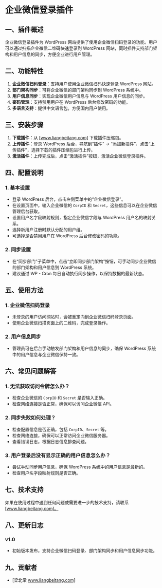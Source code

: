 # 企业微信登录插件

## 一、插件概述
企业微信登录插件为 WordPress 网站提供了使用企业微信扫码登录的功能。用户可以通过扫描企业微信二维码快速登录到 WordPress 网站，同时插件支持部门架构和用户信息的同步，方便企业进行用户管理。

## 二、功能特性
1. **企业微信扫码登录**：支持用户使用企业微信扫码快速登录 WordPress 网站。
2. **部门架构同步**：可将企业微信的部门架构同步到 WordPress 系统中。
3. **用户信息同步**：实现企业微信用户信息与 WordPress 用户信息的同步。
4. **密码管理**：支持禁用用户在 WordPress 后台修改密码的功能。
5. **多语言支持**：提供中文语言包，方便国内用户使用。

## 三、安装步骤
1. **下载插件**：从 [www.liangbeitang.com] 下载插件压缩包。
2. **上传插件**：登录 WordPress 后台，导航到“插件” -> “添加新插件”，点击“上传插件”，选择下载的插件压缩包进行上传。
3. **激活插件**：上传完成后，点击“激活插件”按钮，激活企业微信登录插件。

## 四、配置说明
### 1. 基本设置
- 登录 WordPress 后台，点击左侧菜单中的“企业微信登录”。
- 在设置页面中，输入企业微信的 `CorpID` 和 `Secret`，这些信息可以在企业微信管理后台获取。
- 设置用户名字段映射规则，指定企业微信字段与 WordPress 用户名的映射关系。
- 选择新用户注册时默认分配的用户组。
- 可选择是否禁用用户在 WordPress 后台修改密码的功能。

### 2. 同步设置
- 在“同步部门”子菜单中，点击“立即同步部门架构”按钮，可手动同步企业微信的部门架构和用户信息到 WordPress 系统。
- 建议通过 WP - Cron 每日自动执行同步操作，以保持数据的最新状态。

## 五、使用方法
### 1. 企业微信扫码登录
- 未登录的用户访问网站时，会被重定向到企业微信扫码登录页面。
- 使用企业微信扫描页面上的二维码，完成登录操作。

### 2. 用户信息同步
- 管理员可在后台手动触发部门架构和用户信息的同步，确保 WordPress 系统中的用户信息与企业微信保持一致。

## 六、常见问题解答
### 1. 无法获取访问令牌怎么办？
- 检查企业微信的 `CorpID` 和 `Secret` 是否输入正确。
- 检查网络连接是否正常，确保可以访问企业微信 API。

### 2. 同步失败如何处理？
- 检查配置信息是否正确，包括 `CorpID`、`Secret` 等。
- 检查网络连接，确保可以正常访问企业微信服务器。
- 查看错误日志，根据日志信息排查问题。

### 3. 用户登录后没有显示正确的用户信息怎么办？
- 尝试手动同步用户信息，确保 WordPress 系统中的用户信息是最新的。
- 检查用户名字段映射规则是否正确。

## 七、技术支持
如果在使用过程中遇到任何问题或需要进一步的技术支持，请联系 [www.liangbeitang.com]。

## 八、更新日志
### v1.0
- 初始版本发布，支持企业微信扫码登录、部门架构同步和用户信息同步功能。

## 九、贡献者
- [梁北棠 www.liangbeitang.com]
